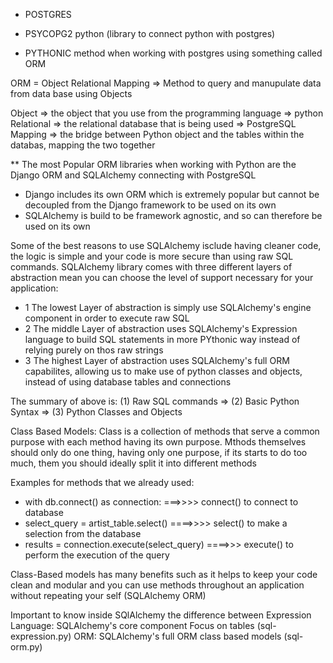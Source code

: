 - POSTGRES

- PSYCOPG2 python (library to connect python with postgres)

- PYTHONIC method when working with postgres using something called ORM

ORM = Object Relational Mapping => Method to query and manupulate data from data base using Objects

Object => the object that you use from the programming language => python
Relational => the relational database that is being used => PostgreSQL
Mapping => the bridge between Python object and the tables within the databas, mapping the two together

** The most Popular ORM libraries when working with Python are the Django ORM and SQLAlchemy connecting with PostgreSQL

- Django includes its own ORM which is extremely popular but cannot be decoupled from the Django framework to be used on its own
- SQLAlchemy is build to be framework agnostic, and so can therefore be used on its own

Some of the best reasons to use SQLAlchemy isclude having cleaner code, the logic is simple and your code is more secure than using raw SQL commands.
SQLAlchemy library comes with three different layers of abstraction mean you can choose the level of support necessary for your application:

- 1 The lowest Layer of abstraction is simply use SQLAlchemy's engine component in order to execute raw SQL 
- 2 The middle Layer of abstraction uses SQLAlchemy's Expression language to build SQL statements in more PYthonic way instead of relying purely on thos raw strings 
- 3 The highest Layer of abstraction uses SQLAlchemy's full ORM capabilites, allowing us to make use of python classes and objects, instead of using database tables and connections


The summary of above is:
(1) Raw SQL commands => (2) Basic Python Syntax => (3) Python Classes and Objects



Class Based Models:
Class is a collection of methods that serve a common purpose with each method having its own purpose.
Mthods themselves should only do one thing, having only one purpose, if its starts to do too much, them you should ideally split it into different methods

Examples for methods that we already used:

- with db.connect() as connection:  ===>>>> connect() to connect to database
- select_query = artist_table.select() ====>>>> select() to make a selection from the database
- results = connection.execute(select_query) ====>>> execute() to perform  the execution of the query


Class-Based models has many benefits such as it helps to keep your code clean and modular and you can use methods throughout an application without repeating your self   (SQLAlchemy ORM)



Important to know inside SQlAlchemy the difference between 
Expression Language: SQLAlchemy's core component Focus on tables (sql-expression.py)
ORM: SQLAlchemy's full ORM class based models (sql-orm.py)